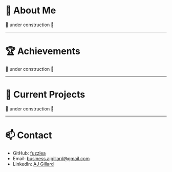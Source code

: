 # 👋 About Me

🚧 under construction 🚧

---

# 🏆 Achievements

🚧 under construction 🚧

---

# 🚧 Current Projects

🚧 under construction 🚧

---

# 📫 Contact

- GitHub: [fuzzlea](https://github.com/fuzzlea)
- Email: business.ajgillard@gmail.com
- LinkedIn: [AJ Gillard](https://www.linkedin.com/in/aaron-gillard-670343342/) 
